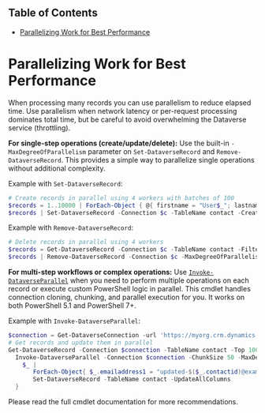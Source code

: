 <!-- START doctoc generated TOC please keep comment here to allow auto update -->
<!-- DON'T EDIT THIS SECTION, INSTEAD RE-RUN doctoc TO UPDATE -->
## Table of Contents

- [Parallelizing Work for Best Performance](#parallelizing-work-for-best-performance)

<!-- END doctoc generated TOC please keep comment here to allow auto update -->

# Parallelizing Work for Best Performance

<!-- TOC -->
<!-- /TOC -->


When processing many records you can use parallelism to reduce elapsed time. Use parallelism when network latency or per-request processing dominates total time, but be careful to avoid overwhelming the Dataverse service (throttling).

**For single-step operations (create/update/delete):** Use the built-in `-MaxDegreeOfParallelism` parameter on `Set-DataverseRecord` and `Remove-DataverseRecord`. This provides a simple way to parallelize single operations without additional complexity.

Example with `Set-DataverseRecord`:

```powershell
# Create records in parallel using 4 workers with batches of 100
$records = 1..10000 | ForEach-Object { @{ firstname = "User$_"; lastname = "Parallel" } }
$records | Set-DataverseRecord -Connection $c -TableName contact -CreateOnly -MaxDegreeOfParallelism 4 -BatchSize 100 -Verbose
```

Example with `Remove-DataverseRecord`:

```powershell
# Delete records in parallel using 4 workers
$records = Get-DataverseRecord -Connection $c -TableName contact -Filter @{ status = 'inactive' }
$records | Remove-DataverseRecord -Connection $c -MaxDegreeOfParallelism 4 -Verbose
```

**For multi-step workflows or complex operations:** Use [`Invoke-DataverseParallel`](../../Rnwood.Dataverse.Data.PowerShell/docs/Invoke-DataverseParallel.md) when you need to perform multiple operations on each record or execute custom PowerShell logic in parallel. This cmdlet handles connection cloning, chunking, and parallel execution for you. It works on both PowerShell 5.1 and PowerShell 7+.

Example with `Invoke-DataverseParallel`:

```powershell
$connection = Get-DataverseConnection -url 'https://myorg.crm.dynamics.com' -ClientId $env:CLIENT_ID -ClientSecret $env:CLIENT_SECRET -TenantId $env:TENANT_ID
# Get records and update them in parallel
Get-DataverseRecord -Connection $connection -TableName contact -Top 1000 |
  Invoke-DataverseParallel -Connection $connection -ChunkSize 50 -MaxDegreeOfParallelism 8 -ScriptBlock {
    $_ |
       ForEach-Object{ $_.emailaddress1 = "updated-$($_.contactid)@example.com"; $_ } |
       Set-DataverseRecord -TableName contact -UpdateAllColumns
  }
```

Please read the full cmdlet documentation for more recommendations.


